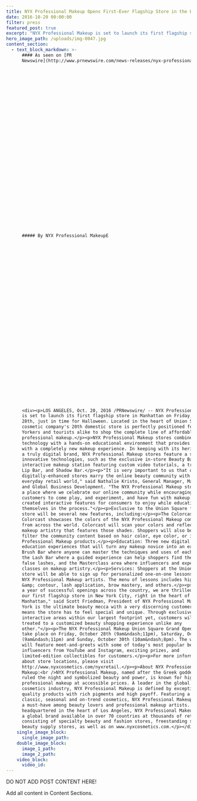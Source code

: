 ```yaml
---
title: NYX Professional Makeup Opens First-Ever Flagship Store in the Heart of Manhattan
date: 2016-10-20 00:00:00
filter: press
featured_post: true
excerpt: "NYX Professional Makeup is set to launch its first flagship store in Manhattan on Friday, October 28th, just in time for Halloween. Located in the heart of Union Square, the cosmetic company's 20th domestic store is perfectly positioned for New Yorkers and tourists alike to shop the complete line of affordable, professional makeup."
hero_image_path: /uploads/img-0047.jpg
content_section:
  - text_block_markdown: >-
      #### As seen on [PR
      Newswire](http://www.prnewswire.com/news-releases/nyx-professional-makeup-opens-first-ever-flagship-store-in-the-heart-of-manhattan-300348159.html):

































      ##### By NYX Professional MakeupE

































      <div><p>LOS ANGELES, Oct. 20, 2016 /PRNewswire/ -- NYX Professional Makeup
      is set to launch its first flagship store in Manhattan on Friday, October
      28th, just in time for Halloween. Located in the heart of Union Square, the
      cosmetic company's 20th domestic store is perfectly positioned for New
      Yorkers and tourists alike to shop the complete line of affordable,
      professional makeup.</p><p>NYX Professional Makeup stores combine digital
      technology with a hands-on educational environment that provides consumers
      with a completely new makeup experience. In keeping with its heritage as
      a truly digital brand, NYX Professional Makeup stores feature a series of
      innovative technologies, such as the exclusive in-store Beauty Bar, an
      interactive makeup station featuring custom video tutorials, a trend-based
      Lip Bar, and Shadow Bar.</p><p>"It is very important to us that our
      digitally-enhanced stores marry the online beauty community with the
      everyday retail world," said Nathalie Kristo, General Manager, Marketing
      and Global Business Development. "The NYX Professional Makeup store is
      a place where we celebrate our online community while encouraging every day
      customers to come play, and experiment, and have fun with makeup. We have
      created interactive features for consumers to enjoy while educating
      themselves in the process."</p><p>Exclusive to the Union Square flagship
      store will be several new features, including:</p><p>The Colorcast wall:
      Colorcast showcases the colors of the NYX Professional Makeup community
      from across the world. Colorcast will scan your colors and reflect back the
      makeup artistry that features those shades. Shoppers will also be able to
      filter the community content based on hair color, eye color, or iconic NYX
      Professional Makeup products.</p><p>Education: Three new digital makeup
      education experiences that will turn any makeup novice into an expert: the
      Brush Bar where anyone can master the techniques and uses of each brush,
      the Lash Bar where a guided experience can help shoppers find the perfect
      false lashes, and the Masterclass area where influencers and experts teach
      classes on makeup artistry.</p><p>Services: Shoppers at the Union Square
      store will be able to sign up for personalized one-on-one lessons from the
      NYX Professional Makeup artists. The menu of lessons includes highlight
      &amp; contour, lash application, brow mastery, and others.</p><p>"After
      a year of successful openings across the country, we are thrilled to open
      our first flagship store in New York City, right in the heart of
      Manhattan," said Scott Friedman, President of NYX Professional Makeup. "New
      York is the ultimate beauty mecca with a very discerning customer, which
      means the store has to feel special and unique. Through exclusive,
      interactive areas within our largest footprint yet, customers will be
      treated to a customized beauty shopping experience unlike any
      other."</p><p>The NYX Professional Makeup Union Square Grand Opening will
      take place on Friday, October 28th (9am&ndash;11pm), Saturday, October 29th
      (9am&ndash;11pm) and Sunday, October 30th (10am&ndash;8pm). The weekend
      will feature meet-and-greets with some of today's most popular beauty
      influencers from YouTube and Instagram, exciting prizes, and
      limited-edition collectibles for customers.</p><p>For more information
      about store locations, please visit
      http://www.nyxcosmetics.com/nyxretail.</p><p>About NYX Professional
      Makeup:<br />NYX Professional Makeup, named after the Greek goddess who
      ruled the night and symbolized beauty and power, is known for high-quality,
      professional makeup at accessible prices. A leader in the global color
      cosmetics industry, NYX Professional Makeup is defined by exceptional
      quality products with rich pigments and high payoff. Featuring a range of
      classic, seasonal and on-trend cosmetics, NYX Professional Makeup is
      a must-have among beauty lovers and professional makeup artists. While
      headquartered in the heart of Los Angeles, NYX Professional Makeup is
      a global brand available in over 70 countries at thousands of retailers
      consisting of specialty beauty and fashion stores, freestanding shops and
      beauty supply stores, as well as on www.nyxcosmetics.com.</p></div>
    single_image_block:
      single_image_path:
    double_image_block:
      image_1_path:
      image_2_path:
    video_block:
      video_id:
---
```



DO NOT ADD POST CONTENT HERE!

Add all content in Content Sections.